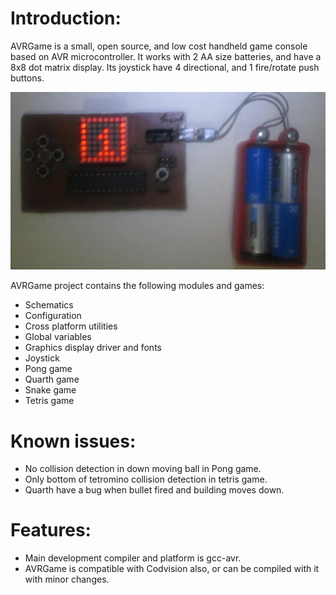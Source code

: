  Introduction:
===============

 AVRGame is a small, open source, and low cost handheld game console based on
 AVR microcontroller. It works with 2 AA size batteries, and have a 8x8 dot
 matrix display. Its joystick have 4 directional, and 1 fire/rotate push buttons.

 ![Completed AVRGame Board](Schematic/AVRGameBoard.jpg?raw=true "Completed AVRGame Board")

 AVRGame project contains the following modules and games:

 * Schematics
 * Configuration
 * Cross platform utilities
 * Global variables
 * Graphics display driver and fonts
 * Joystick
 * Pong game
 * Quarth game
 * Snake game
 * Tetris game

 Known issues:
===============
  * No collision detection in down moving ball in Pong game.
  * Only bottom of tetromino collision detection in tetris game.
  * Quarth have a bug when bullet fired and building moves down.

 Features:
===========
  * Main development compiler and platform is gcc-avr.
  * AVRGame is compatible with Codvision also, or can be compiled with it with minor changes.
